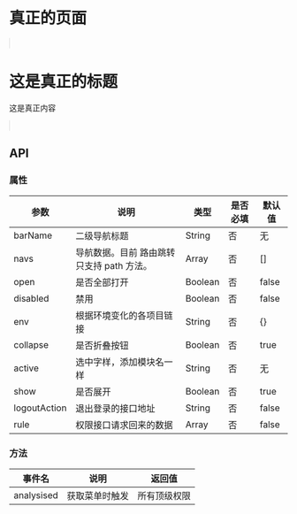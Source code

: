 # 真正的页面

<w-layout :env="env" active="home" :rule="menuTestRule" class="demo" logoutAction="https://www.easy-mock.com/mock/5ab386ecca15e11ded65b593/chinese/getLoginOutCallBackUrl" :navs="barTestRule" barName="二级导航" :show="true">
  <h1>这是真正的标题</h1>
  <p>这是真正内容</p>
</w-layout>

## API

### 属性

|参数|说明|类型|是否必填|默认值|
|---|----|---|-------|-----|
|barName|二级导航标题|String|否|无|
|navs|导航数据。目前 路由跳转只支持 path 方法。|Array|否|[]|
|open|是否全部打开|Boolean|否|false|
|disabled|禁用|Boolean|否|false|
|env|根据环境变化的各项目链接|String|否|{}|
|collapse|是否折叠按钮|Boolean|否|true|
|active|选中字样，添加模块名一样|String|否|无|
|show|是否展开|Boolean|否|true|
|logoutAction|退出登录的接口地址|String|否|false|
|rule|权限接口请求回来的数据|Array|否|false|

### 方法

|事件名|说明|返回值|
|---|------|-----|
|analysised|获取菜单时触发|所有顶级权限|

<script>
import WLayout from '../emmenu/core/layout/Layout';
//  权限测试数据
import menuTestRule from './menudata';
//  二级白色导航测试数据
import barTestRule from './barDatas';
//  环境地址配置
import envConf from './env';

export default {
  data() {
    return {
      env: envConf.production,
      barTestRule,
      menuTestRule,
    };
  },
  components: {
    WLayout,
  },
  methods: {
  },
}
</script>

<style lang="scss">
@import '../emmenu/assets/css/layout.scss';
@import '../emmenu/assets/css/menu.scss';
@import '../emmenu/assets/css/bar.scss';

.demo {
  position: relative;
  height: 657px;
  border: 1px solid #dcdcdc;

  & .w-menu-warp {
    position: absolute;
  }

  & .w-bar {
    position: relative;
  }
}
</style>
